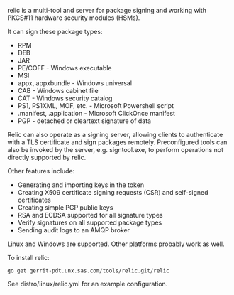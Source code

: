 relic is a multi-tool and server for package signing and working with PKCS#11 hardware security modules (HSMs).

It can sign these package types:

* RPM
* DEB
* JAR
* PE/COFF - Windows executable
* MSI
* appx, appxbundle - Windows universal
* CAB - Windows cabinet file
* CAT - Windows security catalog
* PS1, PS1XML, MOF, etc. - Microsoft Powershell script
* .manifest, .application - Microsoft ClickOnce manifest
* PGP - detached or cleartext signature of data

Relic can also operate as a signing server, allowing clients to authenticate
with a TLS certificate and sign packages remotely. Preconfigured tools can also
be invoked by the server, e.g. signtool.exe, to perform operations not directly
supported by relic.

Other features include:

* Generating and importing keys in the token
* Creating X509 certificate signing requests (CSR) and self-signed certificates
* Creating simple PGP public keys
* RSA and ECDSA supported for all signature types
* Verify signatures on all supported package types
* Sending audit logs to an AMQP broker

Linux and Windows are supported. Other platforms probably work as well.

To install relic:

    go get gerrit-pdt.unx.sas.com/tools/relic.git/relic

See distro/linux/relic.yml for an example configuration.
